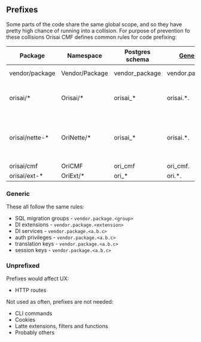 ## Prefixes

Some parts of the code share the same global scope, and so they have pretty high chance of running into a collision. For
purpose of prevention fo these collisions Orisai CMF defines common rules for code prefixing:

| Package        | Namespace      | Postgres schema | [Generic](#generic)  | Note                                                           |
|----------------|----------------|-----------------|----------------------|----------------------------------------------------------------|
| vendor/package | Vendor/Package | vendor_package  | vendor.package.<key> | Generic rules for any package                                  |
| orisai/*       | Orisai/*       | orisai_*        | orisai.*.<key>       | Same as generic vendor/package rules                           |
| orisai/nette-* | OriNette/*     | orisai_*        | orisai.*.<key>       | Nette extensions share same prefixes with their parent package |
| orisai/cmf     | OriCMF         | ori_cmf         | ori_cmf.<key>        | CMF                                                            |
| orisai/ext-*   | OriExt/*       | ori_*           | ori.*.<key>          | CMF extensions                                                 |

### Generic

These all follow the same rules:

- SQL migration groups - `vendor.package.<group>`
- DI extensions - `vendor.package.<extension>`
- DI services - `vendor.package.<a.b.c>`
- auth privileges - `vendor.package.<a.b.c>`
- translation keys - `vendor.package.<a.b.c>`
- session keys - `vendor.package.<a.b.c>`

### Unprefixed

Prefixes would affect UX:

- HTTP routes

Not used as often, prefixes are not needed:

- CLI commands
- Cookies
- Latte extensions, filters and functions
- Probably others
